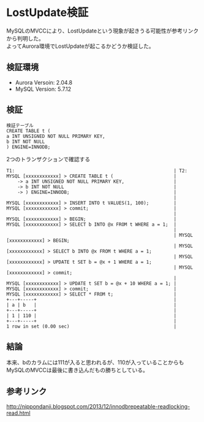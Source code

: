 # LostUpdate検証
MySQLのMVCCにより、LostUpdateという現象が起きうる可能性が参考リンクから判明した。<br/>
よってAurora環境でLostUpdateが起こるかどうか検証した。

## 検証環境
- Aurora Versoin: 2.04.8
- MySQL Version: 5.7.12

## 検証

````
検証テーブル
CREATE TABLE t (
a INT UNSIGNED NOT NULL PRIMARY KEY,
b INT NOT NULL
) ENGINE=INNODB;
````
2つのトランザクションで確認する

````
T1:                                                          | T2:
MYSQL [xxxxxxxxxxxx] > CREATE TABLE t (                      |
    -> a INT UNSIGNED NOT NULL PRIMARY KEY,                  |
    -> b INT NOT NULL                                        |
    -> ) ENGINE=INNODB;                                      |
                                                             |
MYSQL [xxxxxxxxxxxx] > INSERT INTO t VALUES(1, 100);         |
MYSQL [xxxxxxxxxxxx] > commit;                               |
                                                             |
MYSQL [xxxxxxxxxxxx] > BEGIN;                                |
MYSQL [xxxxxxxxxxxx] > SELECT b INTO @x FROM t WHERE a = 1;  |
                                                             |
                                                             | MYSQL [xxxxxxxxxxxx] > BEGIN;
                                                             | MYSQL [xxxxxxxxxxxx] > SELECT b INTO @x FROM t WHERE a = 1;
                                                             | MYSQL [xxxxxxxxxxxx] > UPDATE t SET b = @x + 1 WHERE a = 1;
                                                             | MYSQL [xxxxxxxxxxxx] > commit;
                                                             |
MYSQL [xxxxxxxxxxxx] > UPDATE t SET b = @x + 10 WHERE a = 1; |
MYSQL [xxxxxxxxxxxx] > commit;                               |
MYSQL [xxxxxxxxxxxx] > SELECT * FROM t;                      |
+---+-----+                                                  |
| a | b   |                                                  |
+---+-----+                                                  |
| 1 | 110 |                                                  |
+---+-----+                                                  |
1 row in set (0.00 sec)                                      |
````

## 結論
本来、bのカラムには111が入ると思われるが、110が入っていることからも<br/>
MySQLのMVCCは最後に書き込んだもの勝ちとしている。

## 参考リンク
http://nippondanji.blogspot.com/2013/12/innodbrepeatable-readlocking-read.html